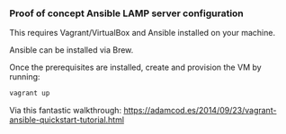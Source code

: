 ### Proof of concept Ansible LAMP server configuration

This requires Vagrant/VirtualBox and Ansible installed on your machine.

Ansible can be installed via Brew.

Once the prerequisites are installed, create and provision the VM by running:

```sh
vagrant up
```

Via this fantastic walkthrough: https://adamcod.es/2014/09/23/vagrant-ansible-quickstart-tutorial.html
